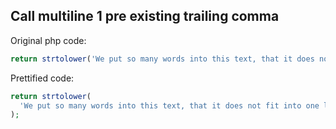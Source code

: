## Call multiline 1 pre existing trailing comma

Original php code:

```php
return strtolower('We put so many words into this text, that it does not fit into one line.',);
```

Prettified code:

```php
return strtolower(
  'We put so many words into this text, that it does not fit into one line.',
);
```
